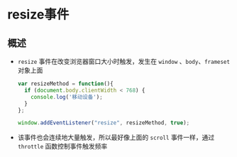 # resize事件

## 概述

+ `resize` 事件在改变浏览器窗口大小时触发，发生在 `window` 、`body`、`frameset` 对象上面

    ```js
    var resizeMethod = function(){
      if (document.body.clientWidth < 768) {
        console.log('移动设备');
      }
    };

    window.addEventListener("resize", resizeMethod, true);
    ```

+ 该事件也会连续地大量触发，所以最好像上面的 `scroll` 事件一样，通过 `throttle` 函数控制事件触发频率
